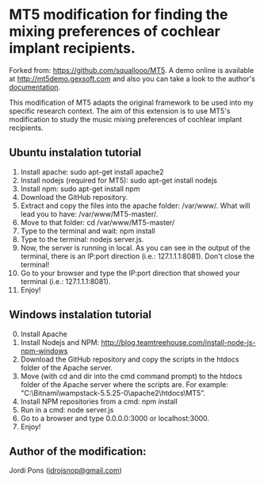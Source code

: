 MT5 modification for finding the mixing preferences of cochlear implant recipients.
===========
Forked from: https://github.com/squallooo/MT5. A demo online is available at http://mt5demo.gexsoft.com and also you can take a look to the author's <a href="http://miageprojet2.unice.fr/Intranet_de_Michel_Buffa/MT5%2c_multitrack_player_for_musicians">documentation</a>.

This modification of MT5 adapts the original framework to be used into my specific research context. The aim of this extension is to use MT5's modification to study the music mixing preferences of cochlear implant recipients.

Ubuntu instalation tutorial
----------------------------------

1. Install apache: sudo apt-get install apache2
2. Install nodejs (required for MT5): sudo apt-get install nodejs
3. Install npm: sudo apt-get install npm
4. Download the GitHub repository.
5. Extract and copy the files into the apache folder: /var/www/. What will lead you to have: /var/www/MT5-master/.
6. Move to that folder: cd /var/www/MT5-master/
7. Type to the terminal and wait: npm install
8. Type to the terminal: nodejs server.js.
9. Now, the server is running in local. As you can see in the output of the terminal, there is an IP:port direction (i.e.: 127.1.1.1:8081). Don't close the terminal!
10. Go to your browser and type the IP:port direction that showed your terminal (i.e.: 127.1.1.1:8081).
11. Enjoy!

Windows instalation tutorial
----------------------------------
0. Install Apache
1. Install Nodejs and NPM: <a href="http://blog.teamtreehouse.com/install-node-js-npm-windows">http://blog.teamtreehouse.com/install-node-js-npm-windows</a>
2. Download the GitHub repository and copy the scripts in the htdocs folder of the Apache server.
3. Move (with cd and dir into the cmd command prompt) to the htdocs folder of the Apache server where the scripts are. For example: "C:\Bitnami\wampstack-5.5.25-0\apache2\htdocs\MT5”.
4. Install NPM repositories from a cmd: npm install
5. Run in a cmd: node server.js
6. Go to a browser and type 0.0.0.0:3000 or localhost:3000.
7. Enjoy!

Author of the modification:
-----------------------------------
Jordi Pons (idrojsnop@gmail.com)
